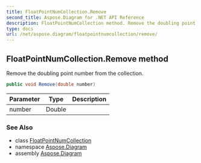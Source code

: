 ```yaml
---
title: FloatPointNumCollection.Remove
second_title: Aspose.Diagram for .NET API Reference
description: FloatPointNumCollection method. Remove the doubling point number from the collection
type: docs
url: /net/aspose.diagram/floatpointnumcollection/remove/
---
```

## FloatPointNumCollection.Remove method

Remove the doubling point number from the collection.

```csharp
public void Remove(double number)
```

| Parameter | Type | Description |
| --- | --- | --- |
| number | Double |  |

### See Also

* class [FloatPointNumCollection](../)
* namespace [Aspose.Diagram](../../floatpointnumcollection/)
* assembly [Aspose.Diagram](../../../)


